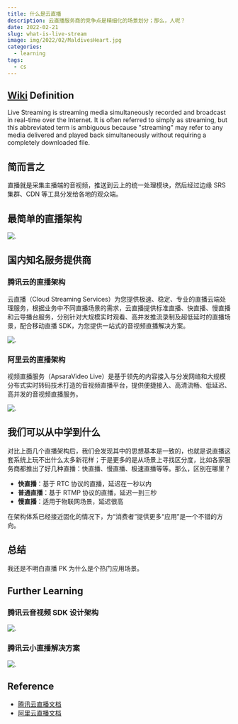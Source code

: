 ```yaml
---
title: 什么是云直播
description: 云直播服务商的竞争点是精细化的场景划分；那么，人呢？
date: 2022-02-21
slug: what-is-live-stream
image: img/2022/02/MaldivesHeart.jpg
categories:
  - learning
tags:
  - cs
---
```


## [Wiki](https://en.wikipedia.org/wiki/Livestreaming) Definition

Live Streaming is streaming media simultaneously recorded and broadcast in real-time over the Internet. It is often referred to simply as streaming, but this abbreviated term is ambiguous because "streaming" may refer to any media delivered and played back simultaneously without requiring a completely downloaded file.

## 简而言之

直播就是采集主播端的音视频，推送到云上的统一处理模块，然后经过边缘 SRS 集群、CDN 等工具分发给各地的观众端。

## 最简单的直播架构

![.](img/2022/02/simple-live-arch.svg)

## 国内知名服务提供商

### 腾讯云的直播架构

云直播（Cloud Streaming Services）为您提供极速、稳定、专业的直播云端处理服务，根据业务中不同直播场景的需求，云直播提供标准直播、快直播、慢直播和云导播台服务，分别针对大规模实时观看、高并发推流录制及超低延时的直播场景，配合移动直播 SDK，为您提供一站式的音视频直播解决方案。

![.](img/2022/02/tx-live-arch.png)

### 阿里云的直播架构

视频直播服务（ApsaraVideo Live）是基于领先的内容接入与分发网络和大规模分布式实时转码技术打造的音视频直播平台，提供便捷接入、高清流畅、低延迟、高并发的音视频直播服务。

![.](img/2022/02/ali-live-arch.png)

## 我们可以从中学到什么

对比上面几个直播架构后，我们会发现其中的思想基本是一致的，也就是说直播这套系统上玩不出什么太多新花样；于是更多的是从场景上寻找区分度，比如各家服务商都推出了好几种直播：快直播、慢直播、极速直播等等。那么，区别在哪里？

- **快直播**：基于 RTC 协议的直播，延迟在一秒以内
- **普通直播**：基于 RTMP 协议的直播，延迟一到三秒
- **慢直播**：适用于物联网场景，延迟很高

在架构体系已经接近固化的情况下，为“消费者”提供更多“应用”是一个不错的方向。

## 总结

我还是不明白直播 PK 为什么是个热门应用场景。

## Further Learning

### 腾讯云音视频 SDK 设计架构

![.](img/2022/02/tx-live-sdk.svg)

### 腾讯云小直播解决方案

![.](img/2022/02/tx-lil-live.svg)

## Reference

- [腾讯云直播文档](https://cloud.tencent.com/document/product/267)
- [阿里云直播文档](https://help.aliyun.com/product/29949.html)
